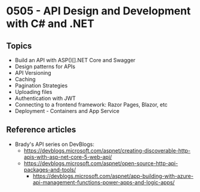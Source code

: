 # 0505 - API Design and Development with C# and .NET

## Topics

- Build an API with ASP()[].NET Core and Swagger
- Design patterns for APIs
- API Versioning
- Caching
- Pagination Strategies
- Uploading files
- Authentication with JWT
- Connecting to a frontend framework: Razor Pages, Blazor, etc
- Deployment - Containers and App Service

## Reference articles

- Brady's API series on DevBlogs:
  - https://devblogs.microsoft.com/aspnet/creating-discoverable-http-apis-with-asp-net-core-5-web-api/
  - https://devblogs.microsoft.com/aspnet/open-source-http-api-packages-and-tools/
	- https://devblogs.microsoft.com/aspnet/app-building-with-azure-api-management-functions-power-apps-and-logic-apps/